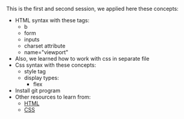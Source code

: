 This is the first and second session, we applied here these concepts:
- HTML syntax with these tags:
    - b
    - form
    - inputs
    - charset attribute
    - name="viewport"
- Also, we learned how to work with css in separate file
- Css syntax with these concepts:
    - style tag
    - display types:
      - flex
- Install git program
- Other resources to learn from:
    - [HTML](https://www.w3schools.com/html/default.asp)
    - [CSS](https://www.w3schools.com/css/default.asp)
